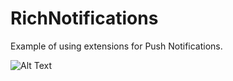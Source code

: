 # RichNotifications
Example of using extensions for Push Notifications.

![Alt Text](https://media.giphy.com/media/pjKse10YILIQu5Z6Fw/giphy.gif)
